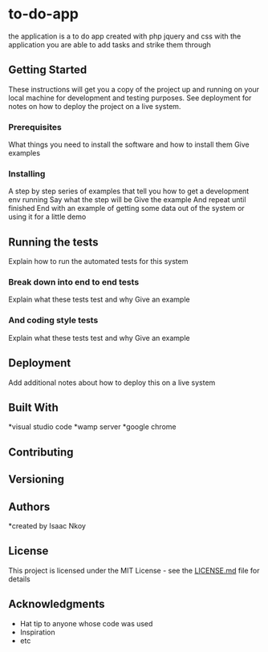 # to-do-app
the application is a to do app created with php jquery and css with the application you are able to add tasks and strike them through 
## Getting Started
These instructions will get you a copy of the project up and running on your local machine for development and testing purposes. See deployment for notes on how to deploy the project on a live system.
### Prerequisites
What things you need to install the software and how to install them
Give examples
### Installing
A step by step series of examples that tell you how to get a development env running
Say what the step will be
Give the example
And repeat
until finished
End with an example of getting some data out of the system or using it for a little demo
## Running the tests
Explain how to run the automated tests for this system
### Break down into end to end tests
Explain what these tests test and why
Give an example
### And coding style tests
Explain what these tests test and why
Give an example
## Deployment
Add additional notes about how to deploy this on a live system
## Built With
*visual studio code
*wamp server 
*google chrome
## Contributing

## Versioning

## Authors
*created by Isaac Nkoy
## License
This project is licensed under the MIT License - see the [LICENSE.md](LICENSE.md) file for details
## Acknowledgments
* Hat tip to anyone whose code was used
* Inspiration
* etc
